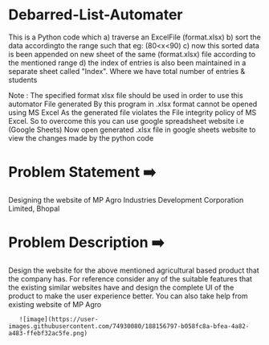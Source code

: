 # Debarred-List-Automater
This is a Python code which
a) traverse an ExcelFile (format.xlsx)
b) sort the data accordingto the range such that eg: (80<x<90)
c) now this sorted data is been appended on new sheet of the same (format.xlsx) file according to the mentioned range 
d) the index of entries is also been maintained in a separate sheet called "Index". Where we have total number of entries & students

Note : The specified format xlsx file should be used in order to use this automator
       File generated By this program in .xlsx format cannot be opened using MS Excel As the generated file violates the File integrity policy of MS Excel.
       So to overcome this you can use google spreadsheet website i.e (Google Sheets) 
       Now open generated .xlsx file in google sheets website to view the changes made by the python code
   
# Problem Statement ➡️
Designing the website of MP Agro Industries Development Corporation Limited, Bhopal 

# Problem Description ➡️
Design the website for the above mentioned agricultural based product that
                      the company has. For reference consider any of the suitable features that the
                      existing similar websites have and design the complete UI of the product to
                      make the user experience better. You can also take help from existing website
                      of MP Agro
                      
       ![image](https://user-images.githubusercontent.com/74930080/188156797-b058fc8a-bfea-4a82-a483-ffebf32ac5fe.png)

